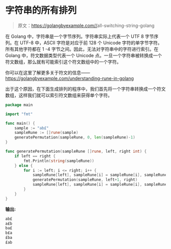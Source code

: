 # 字符串的所有排列

> 原文：<https://golangbyexample.com//>all-switching-string-golang

在 Golang 中，字符串是一个字节序列。字符串实际上代表一个 UTF 8 字节序列。在 UTF-8 中，ASCII 字符是对应于前 128 个 Unicode 字符的单字节字符。所有其他字符都在 1 -4 字节之间。因此，无法对字符串中的字符进行索引。在 Golang 中，符文数据类型代表一个 Unicode 点。一旦一个字符串被转换成一个符文数组，那么就有可能索引这个符文数组中的一个字符。

你可以在这里了解更多关于符文的信息——https://golangbyexample.com/understanding-rune-in-golang

出于这个原因，在下面生成排列的程序中，我们首先将一个字符串转换成一个符文数组，这样我们就可以索引符文数组来获得单个字符。

```go
package main

import "fmt"

func main() {
    sample := "ab£"
    sampleRune := []rune(sample)
    generatePermutation(sampleRune, 0, len(sampleRune)-1)
}

func generatePermutation(sampleRune []rune, left, right int) {
    if left == right {
        fmt.Println(string(sampleRune))
    } else {
        for i := left; i <= right; i++ {
            sampleRune[left], sampleRune[i] = sampleRune[i], sampleRune[left]
            generatePermutation(sampleRune, left+1, right)
            sampleRune[left], sampleRune[i] = sampleRune[i], sampleRune[left]
        }
    }
}
```

**输出:**

```go
ab£
a£b
ba£
b£a
£ba
£ab
```
